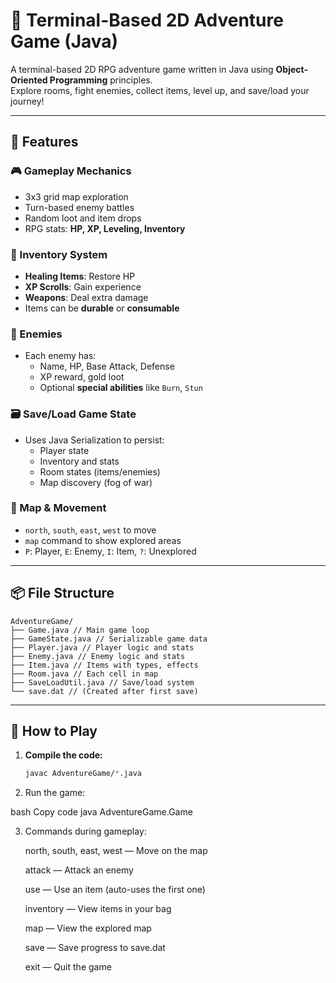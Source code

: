 # 🧭 Terminal-Based 2D Adventure Game (Java)

A terminal-based 2D RPG adventure game written in Java using **Object-Oriented Programming** principles.  
Explore rooms, fight enemies, collect items, level up, and save/load your journey!

---

## 🚀 Features

### 🎮 Gameplay Mechanics
- 3x3 grid map exploration
- Turn-based enemy battles
- Random loot and item drops
- RPG stats: **HP, XP, Leveling, Inventory**

### 💼 Inventory System
- **Healing Items**: Restore HP
- **XP Scrolls**: Gain experience
- **Weapons**: Deal extra damage
- Items can be **durable** or **consumable**

### 🧠 Enemies
- Each enemy has:
  - Name, HP, Base Attack, Defense
  - XP reward, gold loot
  - Optional **special abilities** like `Burn`, `Stun`

### 🗃️ Save/Load Game State
- Uses Java Serialization to persist:
  - Player state
  - Inventory and stats
  - Room states (items/enemies)
  - Map discovery (fog of war)

### 🧭 Map & Movement
- `north`, `south`, `east`, `west` to move
- `map` command to show explored areas
- `P`: Player, `E`: Enemy, `I`: Item, `?`: Unexplored

---

## 📦 File Structure
```
AdventureGame/
├── Game.java // Main game loop
├── GameState.java // Serializable game data
├── Player.java // Player logic and stats
├── Enemy.java // Enemy logic and stats
├── Item.java // Items with types, effects
├── Room.java // Each cell in map
├── SaveLoadUtil.java // Save/load system
└── save.dat // (Created after first save)
```

---

## 📖 How to Play

1. **Compile the code:**
   ```bash
   javac AdventureGame/*.java
2. Run the game:

bash
Copy code
java AdventureGame.Game

3. Commands during gameplay:

     north, south, east, west — Move on the map

     attack — Attack an enemy

     use — Use an item (auto-uses the first one)

     inventory — View items in your bag

     map — View the explored map

    save — Save progress to save.dat

    exit — Quit the game

